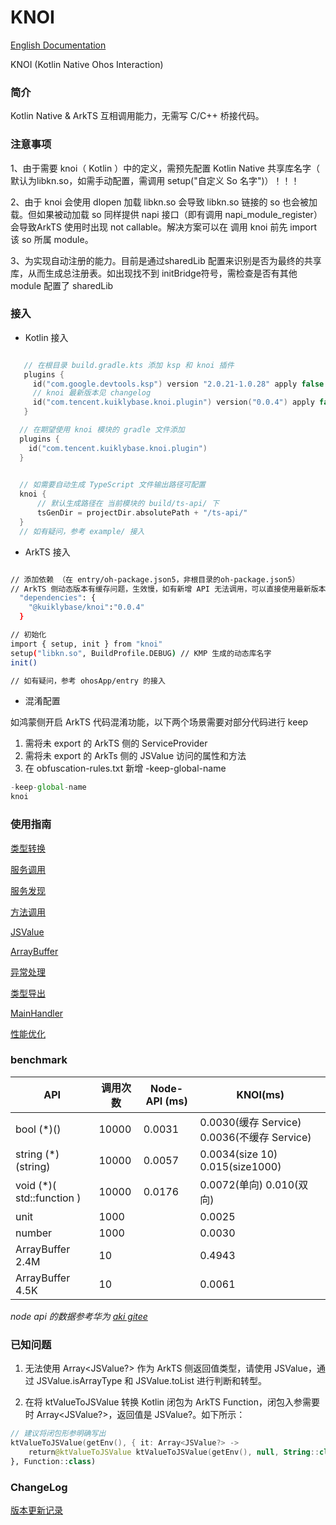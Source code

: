 # KNOI

[English Documentation](./README.md)

KNOI (Kotlin Native Ohos Interaction)

### 简介

Kotlin Native & ArkTS 互相调用能力，无需写 C/C++ 桥接代码。

### 注意事项

1、由于需要 knoi（ Kotlin ）中的定义，需预先配置 Kotlin Native 共享库名字（ 默认为libkn.so，如需手动配置，需调用 setup("自定义 So 名字")）！！！

2、由于 knoi 会使用 dlopen 加载 libkn.so 会导致 libkn.so 链接的 so 也会被加载。但如果被动加载 so 同样提供 napi 接口（即有调用 napi_module_register）会导致ArkTS 使用时出现 not callable。解决方案可以在 调用 knoi 前先 import 该 so 所属 module。

3、为实现自动注册的能力。目前是通过sharedLib 配置来识别是否为最终的共享库，从而生成总注册表。如出现找不到 initBridge符号，需检查是否有其他 module 配置了 sharedLib

### 接入

- Kotlin 接入
```kotlin

   // 在根目录 build.gradle.kts 添加 ksp 和 knoi 插件 
   plugins {
     id("com.google.devtools.ksp") version "2.0.21-1.0.28" apply false 
     // knoi 最新版本见 changelog
     id("com.tencent.kuiklybase.knoi.plugin") version("0.0.4") apply false
   }

  // 在期望使用 knoi 模块的 gradle 文件添加
  plugins {
    id("com.tencent.kuiklybase.knoi.plugin")
  }
  

  // 如需要自动生成 TypeScript 文件输出路径可配置
  knoi {
      // 默认生成路径在 当前模块的 build/ts-api/ 下
      tsGenDir = projectDir.absolutePath + "/ts-api/"
  }
  // 如有疑问，参考 example/ 接入
```

- ArkTS 接入

```bash

// 添加依赖 （在 entry/oh-package.json5，非根目录的oh-package.json5）
// ArkTS 侧动态版本有缓存问题，生效慢，如有新增 API 无法调用，可以直接使用最新版本
  "dependencies": {
    "@kuiklybase/knoi":"0.0.4"
  }

// 初始化
import { setup, init } from "knoi"
setup("libkn.so", BuildProfile.DEBUG) // KMP 生成的动态库名字
init()

// 如有疑问，参考 ohosApp/entry 的接入
```

- 混淆配置

如鸿蒙侧开启 ArkTS 代码混淆功能，以下两个场景需要对部分代码进行 keep

1. 需将未 export 的 ArkTS 侧的 ServiceProvider
2. 需将未 export 的 ArkTs 侧的 JSValue 访问的属性和方法
3. 在 obfuscation-rules.txt 新增 -keep-global-name

```JavaScript
-keep-global-name
knoi
```


### 使用指南

[类型转换](./docs/types-zh.md)

[服务调用](./docs/service-zh.md)

[服务发现](./docs/serviceDiscover-zh.md)

[方法调用](./docs/function-zh.md)

[JSValue](./docs/jsvalue-zh.md)

[ArrayBuffer](./docs/arraybuffer-zh.md)

[异常处理](./docs/execption-zh.md)

[类型导出](./docs/declare-zh.md)

[MainHandler](./docs/handler-zh.md)

[性能优化](./docs/pref-zh.md)

### benchmark

|API	|调用次数	|	Node-API (ms)|KNOI(ms)
|--|--|--|--|
bool (*)()	|10000	|	0.0031|0.0030(缓存 Service) 0.0036(不缓存 Service)
string (*)(string)	|10000	|	0.0057|0.0034(size 10) 0.015(size1000)
void (*)( std::function )	|10000		|0.0176|0.0072(单向) 0.010(双向)
unit	|1000		||0.0025
number	|1000		||0.0030
ArrayBuffer 2.4M	|10		||0.4943
ArrayBuffer 4.5K	|10		||0.0061

*node api 的数据参考华为 [aki gitee](https://gitee.com/openharmony-sig/aki/tree/master)*

### 已知问题

1. 无法使用 Array<JSValue?> 作为 ArkTS 侧返回值类型，请使用 JSValue，通过 JSValue.isArrayType 和 JSValue.toList 进行判断和转型。

2. 在将 ktValueToJSValue 转换 Kotlin 闭包为 ArkTS Function，闭包入参需要时 Array<JSValue?>，返回值是 JSValue?。如下所示：

```Kotlin
// 建议将闭包形参明确写出
ktValueToJSValue(getEnv(), { it: Array<JSValue?> ->
    return@ktValueToJSValue ktValueToJSValue(getEnv(), null, String::class)
}, Function::class)
```

### ChangeLog

[版本更新记录](./docs/changelog.md)